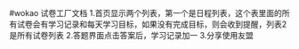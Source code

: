 #wokao
试卷工厂文档
1.首页显示两个列表，第一个是日程列表，这个表里面的所有试卷会有学习记录和每天学习目标，如果没有完成目标，则会收到提醒，列表2是所有试卷列表
2.答题界面点击答案后，学习记录加一
3.分享使用友盟